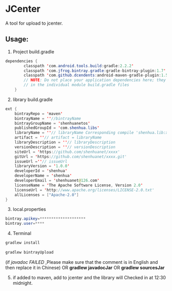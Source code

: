# JCenter
A tool for upload to jcenter.

## Usage:

 1. Project build.gradle
 
```java
dependencies {
        classpath 'com.android.tools.build:gradle:2.2.2'
        classpath 'com.jfrog.bintray.gradle:gradle-bintray-plugin:1.7'
        classpath 'com.github.dcendents:android-maven-gradle-plugin:1.5'
        // NOTE: Do not place your application dependencies here; they belong
        // in the individual module build.gradle files
    }
```
 2. library build.gradle
```java
ext {
    bintrayRepo = 'maven'
    bintrayName = ''//bintrayName
    bintrayGroupName = 'shenhuanetos'
    publishedGroupId = 'com.shenhua.libs'
    libraryName = ''// libraryName Corresponding compile 'shenhua.lib:xxxxx:1.0' In xxxxx
    artifact = ''// artifact = libraryName
    libraryDescription = ''// libraryDescription
    versionDescription = ''// versionDescription
    siteUrl = 'https://github.com/shenhuanet/xxxx'
    gitUrl = 'https://github.com/shenhuanet/xxxx.git'
    issueUrl =''// issueUrl
    libraryVersion = '1.0.0'
    developerId = 'shenhua'
    developerName = 'shenhua'
    developerEmail = 'shenhuanet@126.com'
    licenseName = 'The Apache Software License, Version 2.0'
    licenseUrl = 'http://www.apache.org/licenses/LICENSE-2.0.txt'
    allLicenses = ["Apache-2.0"]
}
```

 3. local.properties
``` java
bintray.apikey=********************
bintray.user=****
```
 
 4. Terminal
 
```java
gradlew install
    
gradlew bintrayUpload
```
(if *javadoc FAILED* ,Please make sure that the comment is in English and then replace it in Chinese)  OR **gradlew javadocJar** OR **gradlew sourcesJar**

 5. if added to maven, add to jcenter and the library will Checked in at
    12:30 midnight.
    

